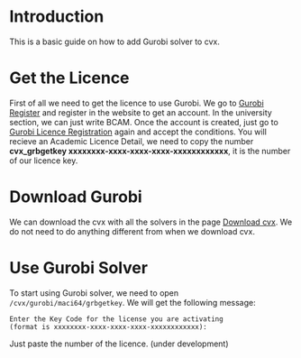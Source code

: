 # Introduction

This is a basic guide on how to add Gurobi solver to cvx. 

# Get the Licence

First of all we need to get the licence to use Gurobi.
We go to [Gurobi Register](https://www.gurobi.com/downloads/end-user-license-agreement-academic/) and register in the website to get an account.
In the university section, we can just write BCAM.
Once the account is created, just go to [Gurobi Licence Registration](https://www.gurobi.com/downloads/end-user-license-agreement-academic/) again and accept the conditions.
You will recieve an Academic Licence Detail, we need to copy the number **cvx_grbgetkey xxxxxxxx-xxxx-xxxx-xxxx-xxxxxxxxxxxx**, it is the number of our licence key.

# Download Gurobi

We can download the cvx with all the solvers in the page [Download cvx](http://cvxr.com/cvx/download/).
We do not need to do anything different from when we download cvx.

# Use Gurobi Solver

To start using Gurobi solver, we need to open `/cvx/gurobi/maci64/grbgetkey`. We will get the following message:

    Enter the Key Code for the license you are activating
    (format is xxxxxxxx-xxxx-xxxx-xxxx-xxxxxxxxxxxx):

Just paste the number of the licence.
(under development)

